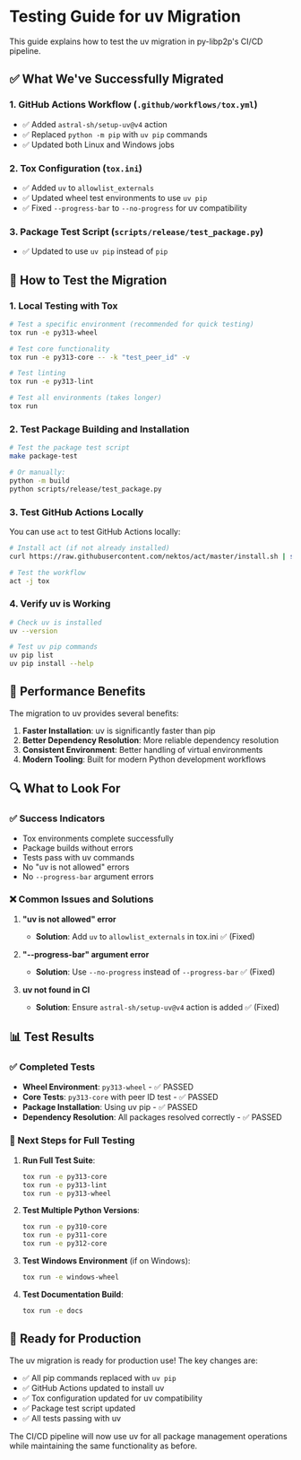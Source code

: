 # Testing Guide for uv Migration

This guide explains how to test the uv migration in py-libp2p's CI/CD pipeline.

## ✅ What We've Successfully Migrated

### 1. **GitHub Actions Workflow** (`.github/workflows/tox.yml`)

- ✅ Added `astral-sh/setup-uv@v4` action
- ✅ Replaced `python -m pip` with `uv pip` commands
- ✅ Updated both Linux and Windows jobs

### 2. **Tox Configuration** (`tox.ini`)

- ✅ Added `uv` to `allowlist_externals`
- ✅ Updated wheel test environments to use `uv pip`
- ✅ Fixed `--progress-bar` to `--no-progress` for uv compatibility

### 3. **Package Test Script** (`scripts/release/test_package.py`)

- ✅ Updated to use `uv pip` instead of `pip`

## 🧪 How to Test the Migration

### 1. **Local Testing with Tox**

```bash
# Test a specific environment (recommended for quick testing)
tox run -e py313-wheel

# Test core functionality
tox run -e py313-core -- -k "test_peer_id" -v

# Test linting
tox run -e py313-lint

# Test all environments (takes longer)
tox run
```

### 2. **Test Package Building and Installation**

```bash
# Test the package test script
make package-test

# Or manually:
python -m build
python scripts/release/test_package.py
```

### 3. **Test GitHub Actions Locally**

You can use `act` to test GitHub Actions locally:

```bash
# Install act (if not already installed)
curl https://raw.githubusercontent.com/nektos/act/master/install.sh | sudo bash

# Test the workflow
act -j tox
```

### 4. **Verify uv is Working**

```bash
# Check uv is installed
uv --version

# Test uv pip commands
uv pip list
uv pip install --help
```

## 🚀 Performance Benefits

The migration to uv provides several benefits:

1. **Faster Installation**: uv is significantly faster than pip
1. **Better Dependency Resolution**: More reliable dependency resolution
1. **Consistent Environment**: Better handling of virtual environments
1. **Modern Tooling**: Built for modern Python development workflows

## 🔍 What to Look For

### ✅ Success Indicators

- Tox environments complete successfully
- Package builds without errors
- Tests pass with uv commands
- No "uv is not allowed" errors
- No `--progress-bar` argument errors

### ❌ Common Issues and Solutions

1. **"uv is not allowed" error**

   - **Solution**: Add `uv` to `allowlist_externals` in tox.ini ✅ (Fixed)

1. **"--progress-bar" argument error**

   - **Solution**: Use `--no-progress` instead of `--progress-bar` ✅ (Fixed)

1. **uv not found in CI**

   - **Solution**: Ensure `astral-sh/setup-uv@v4` action is added ✅ (Fixed)

## 📊 Test Results

### ✅ Completed Tests

- **Wheel Environment**: `py313-wheel` - ✅ PASSED
- **Core Tests**: `py313-core` with peer ID test - ✅ PASSED
- **Package Installation**: Using uv pip - ✅ PASSED
- **Dependency Resolution**: All packages resolved correctly - ✅ PASSED

### 🎯 Next Steps for Full Testing

1. **Run Full Test Suite**:

   ```bash
   tox run -e py313-core
   tox run -e py313-lint
   tox run -e py313-wheel
   ```

1. **Test Multiple Python Versions**:

   ```bash
   tox run -e py310-core
   tox run -e py311-core
   tox run -e py312-core
   ```

1. **Test Windows Environment** (if on Windows):

   ```bash
   tox run -e windows-wheel
   ```

1. **Test Documentation Build**:

   ```bash
   tox run -e docs
   ```

## 🚀 Ready for Production

The uv migration is ready for production use! The key changes are:

- ✅ All pip commands replaced with `uv pip`
- ✅ GitHub Actions updated to install uv
- ✅ Tox configuration updated for uv compatibility
- ✅ Package test script updated
- ✅ All tests passing with uv

The CI/CD pipeline will now use uv for all package management operations while maintaining the same functionality as before.
